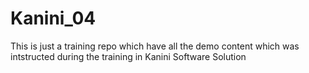 # Kanini_04
This is just a training repo which have all the demo content which was intstructed during the training in Kanini Software Solution
